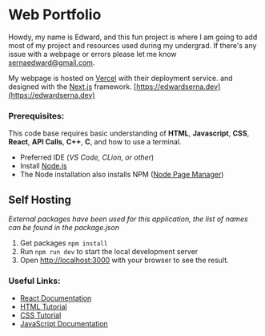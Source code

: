 # Web Portfolio
Howdy, my name is Edward, and this fun project is where I am going to add most of my project and resources used during my undergrad. If there's any issue with a webpage or errors please let me know [sernaedward@gmail.com](sernaedward@gmail.com).

My webpage is hosted on [Vercel](https://vercel.com/home) with their deployment service. and designed with the [Next.js]() framework.
[https://edwardserna.dev](https://edwardserna.dev)

### **Prerequisites:**
This code base requires basic understanding of **HTML**, **Javascript**, **CSS**, **React**, **API Calls**, **C++**, **C**, and how to use a terminal.
- Preferred IDE (*VS Code, CLion, or other*)
- Install [Node.js](https://nodejs.org/en/) 
- The Node installation also installs NPM ([Node Page Manager](https://www.npmjs.com/))

## Self Hosting
*External packages have been used for this application, the list of names can be found in the package.json*
1. Get packages `npm install` 
2. Run `npm run dev` to start the local development server
3. Open [http://localhost:3000](http://localhost:3000) with your browser to see the result.


### Useful Links:
- [React Documentation](https://react.dev/)
- [HTML Tutorial](https://www.w3schools.com/html/)
- [CSS Tutorial](https://www.w3schools.com/css/)
- [JavaScript Documentation](https://developer.mozilla.org/en-US/docs/Web/JavaScript)

